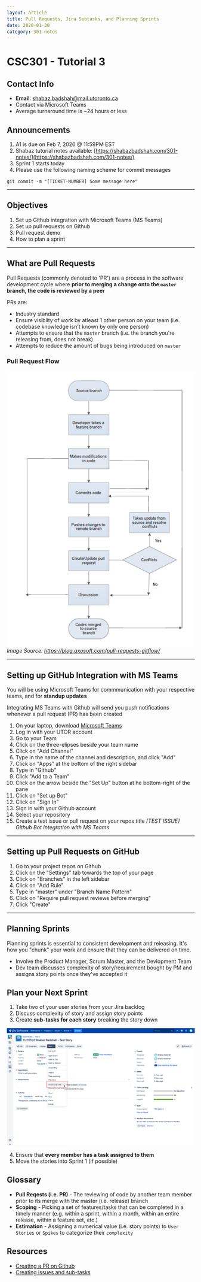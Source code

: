 ```yaml
---
layout: article
title: Pull Requests, Jira Subtasks, and Planning Sprints
date: 2020-01-30
category: 301-notes
---
```


# CSC301 - Tutorial 3

## Contact Info

- __Email__: shabaz.badshah@mail.utoronto.ca
- Contact via Microsoft Teams
- Average turnaround time is ~24 hours or less

## Announcements

1. A1 is due on Feb 7, 2020 @ 11:59PM EST
2. Shabaz tutorial notes available: [https://shabazbadshah.com/301-notes/](https://shabazbadshah.com/301-notes/)
3. Sprint 1 starts today
4. Please use the following naming scheme for commit messages

```shell
git commit -m "[TICKET-NUMBER] Some message here"
```

---

## Objectives

1. Set up Github integration with Microsoft Teams (MS Teams)
2. Set up pull requests on Github
3. Pull request demo
4. How to plan a sprint

---

## What are Pull Requests

Pull Requests (commonly denoted to 'PR') are a process in the software development cycle where __prior to merging a change onto the `master` branch, the code is reviewed by a peer__

PRs are:

- Industry standard
- Ensure visiblity of work by atleast 1 other person on your team (i.e. codebase knowledge isn't known by only one person)
- Attempts to ensure that the `master` branch (i.e. the branch you're releasing from, does not break)
- Attempts to reduce the amount of bugs being introduced on `master`

### Pull Request Flow

![Pull Request Flow](/assets/notes/301-assets/pull-request-flow.png)
*Image Source: https://blog.axosoft.com/pull-requests-gitflow/*

---

## Setting up GitHub Integration with MS Teams

You will be using Microsoft Teams for commmunication with your respective teams, and for __standup updates__

Integrating MS Teams with Github will send you push notifications whenever a pull request (PR) has been created

1. On your laptop, download [Microsoft Teams](https://teams.microsoft.com/downloads)
2. Log in with your UTOR account
3. Go to your Team
4. Click on the three-elipses beside your team name
5. Click on "Add Channel"
6. Type in the name of the channel and description, and click "Add"
7. Click on "Apps" at the bottom of the right sidebar
8. Type in "Github"
9. Click "Add to a Team"
10. Click on the arrow beside the "Set Up" button at he bottom-right of the pane
11. Click on "Set up Bot"
12. Click on "Sign In"
13. Sign in with your Github account
14. Select your repository
15. Create a test issue or pull request on your repos title *[TEST ISSUE] Github Bot Integration with MS Teams*

---

## Setting up Pull Requests on GitHub

1. Go to your project repos on Github
2. Click on the "Settings" tab towards the top of your page
3. Click on "Branches" in the left sidebar
4. Click on "Add Rule"
5. Type in "master" under "Branch Name Pattern"
6. Click on "Require pull request reviews before merging"
7. Click "Create"

---

## Planning Sprints

Planning sprints is essential to consistent development and releasing. It's how you "chunk" your work and ensure that they can be delivered on time.

- Involve the Product Manager, Scrum Master, and the Devlopment Team
- Dev team discusses complexity of story/requirement bought by PM and assigns story points once they've accepted it

## Plan your Next Sprint

1. Take two of your user stories from your Jira backlog
2. Discuss complexity of story and assign story points
3. Create __sub-tasks for each story__ breaking the story down

![Creating a Jira subtask](/assets/notes/301-assets/jira-create-subtask.png)

4. Ensure that __every member has a task assigned to them__
5. Move the stories into Sprint 1 (if possible)

## Glossary

- __Pull Reqests (i.e. PR)__ - The reviewing of code by another team member prior to its merge with the master (i.e. release) branch
- __Scoping__ - Picking a set of features/tasks that can be completed in a timely manner (e.g. within a sprint, within a month, within an entire release, within a feature set, etc.)
- __Estimation__ - Assigning a numerical value (i.e. story points) to `User Stories` or `Spikes` to categorize their `complexity`

## Resources

- [Creating a PR on Github](https://help.github.com/en/github/collaborating-with-issues-and-pull-requests/creating-a-pull-request)
- [Creating issues and sub-tasks](https://confluence.atlassian.com/jirasoftwarecloud/creating-issues-and-sub-tasks-764478439.html)